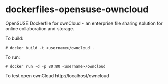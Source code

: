 dockerfiles-opensuse-owncloud
=============================

OpenSUSE Dockerfile for ownCloud - an enterprise file sharing solution for online collaboration and storage. 


To build:

```
# docker build -t <username>/owncloud .
```

To run: 

```
# docker run -d -p 80:80 <username>/owncloud
```

To test open ownCloud http://localhost/owncloud

